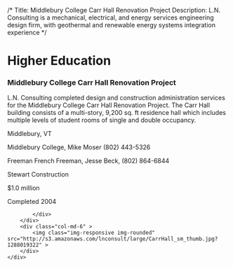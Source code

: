 /*
Title: Middlebury College Carr Hall Renovation Project
Description: L.N. Consulting is a mechanical, electrical, and energy services engineering design firm, with geothermal and renewable energy systems integration experience
*/

# Higher Education

<div>
	<div class="row">
		<div class="col-md-6" >
			<div class="well" >
				<h3>Middlebury College Carr Hall Renovation Project</h3>
				<p>
   
   L.N. Consulting completed design and construction administration services for the Middlebury College Carr Hall Renovation Project.  The Carr Hall building consists of a multi-story, 9,200 sq. ft residence hall which includes multiple levels of student rooms of single and double occupancy.
</p>
				<p>Middlebury, VT</p>
				<p>Middlebury College, Mike Moser (802) 443-5326</p>
				<p>Freeman French Freeman, Jesse Beck, (802) 864-6844</p>
				<p>Stewart Construction</p>
				<p>$1.0 million</p>
				<p>Completed 2004</p>
				<p></p>
				
			</div>
		</div>
		<div class="col-md-6" >
			<img class="img-responsive img-rounded" src="http://s3.amazonaws.com/lnconsult/large/CarrHall_sm_thumb.jpg?1288019322" >
		</div>
	</div>
</div>
